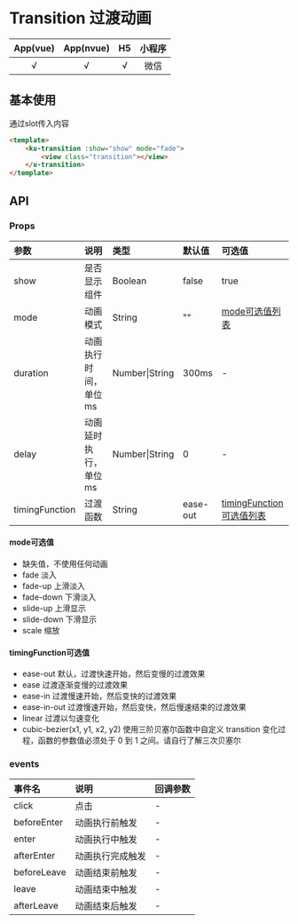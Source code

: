# Transition 过渡动画
| App(vue) | App(nvue) | H5 | 小程序 |
|:-------:|:---------:|:---------:|:---------:|
| √   | √   | √   | 微信 |

## 基本使用
通过slot传入内容
```html
<template>
    <ku-transition :show="show" mode="fade">
        <view class="transition"></view>
    </u-transition>
</template>
```

## API
### Props
|参数|说明|类型|默认值|可选值|
|:------|:------|:------|:------|:------|
| show | 是否显示组件 | Boolean | false | true |
| mode | 动画模式 | String | "" | [mode可选值列表](####mode可选值) |
| duration | 动画执行时间，单位ms | Number\|String | 300ms | - |
| delay | 动画延时执行，单位ms | Number\|String | 0 | - |
| timingFunction | 过渡函数 | String | ease-out | [timingFunction可选值列表](####timingFunction可选值) |


#### mode可选值
- 缺失值，不使用任何动画
- fade 淡入
- fade-up 上滑淡入
- fade-down 下滑淡入
- slide-up 上滑显示
- slide-down 下滑显示
- scale 缩放

#### timingFunction可选值
- ease-out 默认，过渡快速开始，然后变慢的过渡效果
- ease 过渡逐渐变慢的过渡效果
- ease-in 过渡慢速开始，然后变快的过渡效果
- ease-in-out 过渡慢速开始，然后变快，然后慢速结束的过渡效果
- linear 过渡以匀速变化
- cubic-bezier(x1, y1, x2, y2)  使用三阶贝塞尔函数中自定义 transition 变化过程，函数的参数值必须处于 0 到 1 之间。请自行了解三次贝塞尔


### events
| 事件名 | 说明 | 回调参数 |
|:------ |:------|:------|
| click | 点击 | - |
| beforeEnter | 动画执行前触发 | - |
| enter | 动画执行中触发 | - |
| afterEnter | 动画执行完成触发 | - |
| beforeLeave | 动画结束前触发 | - |
| leave | 动画结束中触发 | - |
| afterLeave | 动画结束后触发 | - |